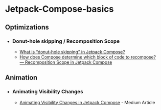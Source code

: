 # Jetpack-Compose-basics

## Optimizations

* ### Donut-hole skipping / Recomposition Scope
  * [What is “donut-hole skipping” in Jetpack Compose?](https://www.jetpackcompose.app/articles/donut-hole-skipping-in-jetpack-compose)
  * [How does Compose determine which block of code to recompose? — Recomposition Scope in Jetpack Compose](https://medium.com/@riz_maulana/how-does-compose-determine-which-block-of-code-to-recompose-3bf6bd4dad1e)

## Animation

* ### Animating Visibility Changes
  * [Animating Visibility Changes in Jetpack Compose](https://medium.com/@rowaido.game/animating-visibility-changes-in-jetpack-compose-e5a6cd11eb5f) - Medium Article
